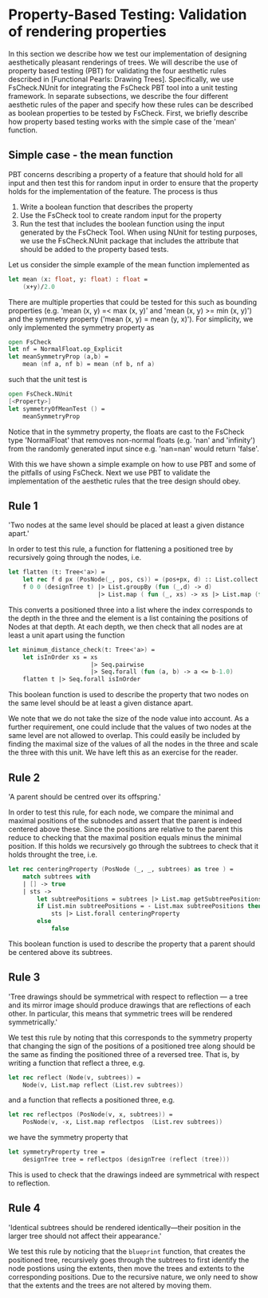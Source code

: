 # Property-Based Testing: Validation of rendering properties
In this section we describe how we test our implementation of designing aesthetically pleasant renderings of trees. We will describe the use of property based testing (PBT) for validating the four aesthetic rules described in [Functional Pearls: Drawing Trees]. Specifically, we use FsCheck.NUnit for integrating the FsCheck PBT tool into a unit testing framework. In separate subsections, we describe the four different aesthetic rules of the paper and specify how these rules can be described as boolean properties to be tested by FsCheck. First, we briefly describe how property based testing works with the simple case of the 'mean' function.

## Simple case - the mean function
PBT concerns describing a property of a feature that should hold for all input and then test this for random input in order to ensure that the property holds for the implementation of the feature. The process is thus
1) Write a boolean function that describes the property
2) Use the FsCheck tool to create random input for the property
3) Run the test that includes the boolean function using the input generated by the FsCheck Tool. When using NUnit for testing purposes, we use the FsCheck.NUnit package that includes the <Property> attribute that should be added to the property based tests.

Let us consider the simple example of the mean function implemented as
```fsharp
let mean (x: float, y: float) : float = 
    (x+y)/2.0
```
There are multiple properties that could be tested for this such as bounding properties (e.g. 'mean (x, y) =< max (x, y)' and 'mean (x, y) >= min (x, y)') and the symmetry property ('mean (x, y) = mean (y, x)'). For simplicity, we only implemented the symmetry property as
```fsharp
open FsCheck
let nf = NormalFloat.op_Explicit
let meanSymmetryProp (a,b) =
	mean (nf a, nf b) = mean (nf b, nf a)
```
such that the unit test is 
```fsharp
open FsCheck.NUnit
[<Property>]
let symmetryOfMeanTest () =
    meanSymmetryProp
```
Notice that in the symmetry property,  the floats are cast to the FsCheck type 'NormalFloat' that removes non-normal floats (e.g. 'nan' and 'infinity') from the randomly generated input since e.g. 'nan=nan' would return 'false'.

With this we have shown a simple example on how to use PBT and some of the pitfalls of using FsCheck. Next we use PBT to validate the implementation of the aesthetic rules that the tree design should obey.

## Rule 1
'Two nodes at the same level should be placed at least a given distance apart.'

In order to test this rule, a function for flattening a positioned tree by recursively going through the nodes, i.e.
```fsharp
let flatten (t: Tree<'a>) = 
    let rec f d px (PosNode(_, pos, cs)) = (pos+px, d) :: List.collect (f (d+1) (pos+px)) cs 
    f 0 0 (designTree t) |> List.groupBy (fun (_,d) -> d)
                         |> List.map ( fun (_, xs) -> xs |> List.map (fun x -> fst x) )
```
This converts a positioned three into a list where the index corresponds to the depth in the three and the element is a list containing the positions of Nodes at that depth. At each depth, we then check that all nodes are at least a unit apart using the function
```fsharp
let minimum_distance_check(t: Tree<'a>) = 
    let isInOrder xs = xs
                       |> Seq.pairwise 
                       |> Seq.forall (fun (a, b) -> a <= b-1.0)
    flatten t |> Seq.forall isInOrder
```
This boolean function is used to describe the property that two nodes on the same level should be at least a given distance apart. 

We note that we do not take the size of the node value into account. As a further requirement, one could include that the values of two nodes at the same level are not allowed to overlap. This could easily be included by finding the maximal size of the values of all the nodes in the three and scale the three with this unit. We have left this as an exercise for the reader.


## Rule 2
'A parent should be centred over its offspring.'

In order to test this rule, for each node, we compare the minimal and maximal positions of the subnodes and assert that the parent is indeed centered above these. Since the positions are relative to the parent this reduce to checking that the maximal position equals minus the minimal position. If this holds we recursively go through the subtrees to check that it holds throught the tree, i.e.
```fsharp
let rec centeringProperty (PosNode (_, _, subtrees) as tree ) =
    match subtrees with
    | [] -> true
    | sts ->
        let subtreePositions = subtrees |> List.map getSubtreePositions
        if List.min subtreePositions = - List.max subtreePositions then
            sts |> List.forall centeringProperty
        else
            false
```

This boolean function is used to describe the property that a parent should be centered above its subtrees.

## Rule 3
'Tree drawings should be symmetrical with respect to reflection — a tree and
its mirror image should produce drawings that are reflections of each other. In
particular, this means that symmetric trees will be rendered symmetrically.'

We test this rule by noting that this corresponds to the symmetry property that changing the sign of the positions of a positioned tree along should be the same as finding the positioned three of a reversed tree. That is, by writing a function that reflect a three, e.g.
```fsharp
let rec reflect (Node(v, subtrees)) =
    Node(v, List.map reflect (List.rev subtrees))
```
and a function that reflects a positioned three, e.g.
```fsharp
let rec reflectpos (PosNode(v, x, subtrees)) =
    PosNode(v, -x, List.map reflectpos  (List.rev subtrees))
```
we have the symmetry property that
```fsharp
let symmetryProperty tree =
    designTree tree = reflectpos (designTree (reflect (tree)))
```
This is used to check that the drawings indeed are symmetrical with respect to reflection. 



## Rule 4
'Identical subtrees should be rendered identically—their position in the larger
tree should not affect their appearance.'

We test this rule by noticing that the `blueprint` function, that creates the positioned tree, recursively goes through the subtrees to first identify the node postions using the extents, then move the trees and extents to the corresponding positions. Due to the recursive nature, we only need to show that the extents and the trees are not altered by moving them.
